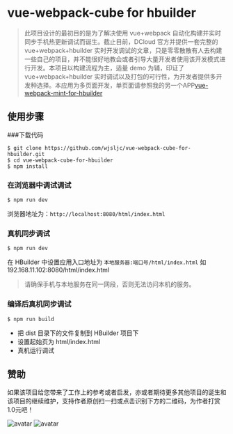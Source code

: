 # vue-webpack-cube for hbuilder

> 此项目设计的最初目的是为了解决使用 vue+webpack 自动化构建并实时同步手机热更新调试而诞生。截止目前，DCloud 官方并提供一套完整的 vue+webpack+hbuilder 实时开发调试的文章，只是零零散散有人去构建一些自己的项目，并不能很好地教会或者引导大量开发者使用该开发模式进行开发。本项目以构建流程为主，适量 demo 为辅，印证了 vue+webpack+hbuilder 实时调试以及打包的可行性，为开发者提供多开发种选择。本应用为多页面开发，单页面请参照我的另一个APP[vue-webpack-mint-for-hbuilder](https://github.com/wjsljc/vue-webpack-mint-for-hbuilder "vue-webpack-mint-for-hbuilder")

## 使用步骤
###下载代码
```
$ git clone https://github.com/wjsljc/vue-webpack-cube-for-hbuilder.git
$ cd vue-webpack-cube-for-hbuilder
$ npm install
```

### 在浏览器中调试调试
```
$ npm run dev
```
浏览器地址为：``http://localhost:8080/html/index.html``

### 真机同步调试
```
$ npm run dev
```
在 HBuilder 中设置应用入口地址为 ``本地服务器:端口号/html/index.html``
如 192.168.11.102:8080/html/index.html
> 请确保手机与本地服务在同一网段，否则无法访问本机的服务。

### 编译后真机同步调试
```
$ npm run build
```
- 把 dist 目录下的文件复制到 HBuilder 项目下
- 设置起始页为 html/index.html
- 真机运行调试

## 赞助
如果该项目给您带来了工作上的参考或者启发，亦或者期待更多其他项目的诞生和该项目的继续维护，支持作者原创扫一扫或点击识别下方的二维码，为作者打赏1.0元吧！

![avatar](http://chuantu.biz/t6/319/1527238314x-1404795840.png)
![avatar](http://chuantu.biz/t6/319/1527238392x-1404793017.png)

